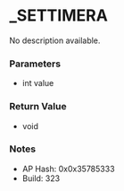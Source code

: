 # _SETTIMERA

No description available.

### Parameters
* int value

### Return Value
* void

### Notes
* AP Hash: 0x0x35785333
* Build: 323

